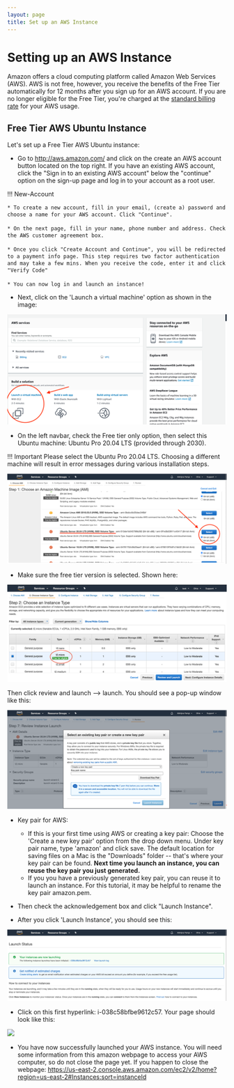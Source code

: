 ```yaml
---
layout: page
title: Set up an AWS Instance
---
```


Setting up an AWS Instance
==========================


Amazon offers a cloud computing platform called Amazon Web Services (AWS). AWS is not free, however, you receive the benefits of the Free Tier automatically for 12 months after you sign up for an AWS account. If you are no longer eligible for the Free Tier, you're charged at the [standard billing rate](https://docs.aws.amazon.com/awsaccountbilling/latest/aboutv2/free-tier-eligibility.html) for your AWS usage.

## Free Tier AWS Ubuntu Instance

Let's set up a Free Tier AWS Ubuntu instance:

* Go to <http://aws.amazon.com/> and click on the create an AWS account button located on the top right. If you have an existing AWS account, click the "Sign in to an existing AWS account" below the "continue" option on the sign-up page and log in to your account as a root user.

!!! New-Account

    * To create a new account, fill in your email, (create a) password and choose a name for your AWS account. Click "Continue".

    * On the next page, fill in your name, phone number and address. Check the AWS customer agreement box.

    * Once you click "Create Account and Continue", you will be redirected to a payment info page. This step requires two factor authentication and may take a few mins. When you receive the code, enter it and click "Verify Code"

    * You can now log in and launch an instance!


* Next, click on the 'Launch a virtual machine' option as shown in the image:

![](images/Launch.png)

* On the left navbar, check the Free tier only option, then select this Ubuntu machine: Ubuntu Pro 20.04 LTS (provided through 2030).

!!! Important
    Please select the Ubuntu Pro 20.04 LTS. Choosing a different machine will result in error messages during various installation steps.

![](images/Ubuntu.png)

* Make sure the free tier version is selected. Shown here:

![](images/AWS_Free_Tier.png)


Then click review and launch --> launch. You should see a pop-up window like this:

![](images/KeyPair.png)

* Key pair for AWS:

    - If this is your first time using AWS or creating a key pair: Choose the 'Create a new key pair' option from the drop down menu. Under key pair name, type 'amazon' and click save. The default location for saving files on a Mac is the "Downloads" folder -- that's where your key pair can be found. **Next time you launch an instance, you can reuse the key pair you just generated.**
    - If you you have a previously generated key pair, you can reuse it to launch an instance. For this tutorial, it may be helpful to rename the key pair amazon.pem.

* Then check the acknowledgement box and click "Launch Instance".

* After you click 'Launch Instance', you should see this:

![](images/launching.png)

* Click on this first hyperlink: i-038c58bfbe9612c57. Your page should look like this:

![](https://i.imgur.com/JifclmQ.png)

* You have now successfully launched your AWS instance. You will need some information from this amazon webpage to access your AWS computer, so do not close the page yet. If you happen to close the webpage: <https://us-east-2.console.aws.amazon.com/ec2/v2/home?region=us-east-2#Instances:sort=instanceId>
